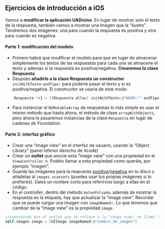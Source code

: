 ## Ejercicios de introducción a iOS

Vamos a **modificar la aplicación UADivino**. En lugar de mostrar solo el texto de la respuesta, también vamos a mostrar una imagen que la “ilustre”. Tendremos dos imágenes: una para cuando la respuesta es positiva y otra para cuando es negativa.

#### Parte 1: modificación del modelo
- Primero habrá que modificar el modelo para que en lugar de almacenar simplemente los textos de las respuestas para cada una se almacene el texto y además si la respuesta es positiva/negativa. **Crearemos la clase Respuesta**
- Despúes **añadirle a la clase Respuesta un constructor** `initWithTexto:andTipo:` para poderle pasar el texto y si es positiva/negativa. El constructor se usaría de este modo:

```objectivec
	Respuesta *r1 = [[Respuesta alloc] initWithTexto:@"NOOO!!" andTipo:NO];
```

- Para  instanciar el `NSMutableArray` de respuestas lo más simple es usar el mismo método que hasta ahora, el método de clase `arrayWithObjects`, pero ahora le pasaremos instancias de la clase `Respuesta` en lugar de cadenas de Foundation.

#### Parte 2: interfaz gráfico
- Crear una “Image view” en el interfaz de usuario, usando la “Object Library” (panel inferior derecho de Xcode)
- Crear un **outlet** que asocie esta “image view” con una propiedad en el `ViewController.h`. Podéis llamar a esta propiedad como queráis, por ejemplo “imagen”.
- Guarda las imágenes para la respuesta [positiva](img/si.png)/[negativa](img/no.png) en tu disco y añádelas al `images.xcassets` (puedes usar tus propias imágenes si lo prefieres). Dales un nombre corto para referirnos luego a ellas en el código.
- En el *controller*, dentro del método `botonPulsado`, además de mostrar la respuesta en la etiqueta, hay que actualizar la “image view”. Recordar que se puede cargar una imagen con `imageNamed:`. Lo que tenemos que cambiar de la “image view” es la propiedad `image`

```objectivec
//suponiendo que el outlet que se refiere a la "image view" se llama "imagen"
self.imagen.image = [UIImage imageNamed:@"nombre_de_imagen"]
```
